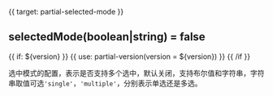 {{ target: partial-selected-mode }}

## selectedMode(boolean|string) = false

{{ if: ${version} }}
{{ use: partial-version(version = ${version}) }}
{{ /if }}

<ExampleUIControlEnum options="true,false,single,multiple" />

选中模式的配置，表示是否支持多个选中，默认关闭，支持布尔值和字符串，字符串取值可选`'single'`，`'multiple'`，分别表示单选还是多选。
